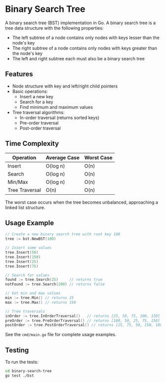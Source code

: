# Binary Search Tree

A binary search tree (BST) implementation in Go. A binary search tree is a tree data structure with the following properties:

- The left subtree of a node contains only nodes with keys lesser than the node's key
- The right subtree of a node contains only nodes with keys greater than the node's key
- The left and right subtree each must also be a binary search tree

## Features

- Node structure with key and left/right child pointers
- Basic operations:
  - Insert a new key
  - Search for a key
  - Find minimum and maximum values
- Tree traversal algorithms:
  - In-order traversal (returns sorted keys)
  - Pre-order traversal
  - Post-order traversal

## Time Complexity

| Operation       | Average Case | Worst Case |
|-----------------|--------------|------------|
| Insert          | O(log n)     | O(n)       |
| Search          | O(log n)     | O(n)       |
| Min/Max         | O(log n)     | O(n)       |
| Tree Traversal  | O(n)         | O(n)       |

The worst case occurs when the tree becomes unbalanced, approaching a linked list structure.

## Usage Example

```go
// Create a new binary search tree with root key 100
tree := bst.NewBST(100)

// Insert some values
tree.Insert(50)
tree.Insert(150)
tree.Insert(25)
tree.Insert(75)

// Search for values
found := tree.Search(25)     // returns true
notFound := tree.Search(200) // returns false

// Get min and max values
min := tree.Min() // returns 25
max := tree.Max() // returns 150

// Tree traversals
inOrder := tree.InOrderTraversal()   // returns [25, 50, 75, 100, 150]
preOrder := tree.PreOrderTraversal() // returns [100, 50, 25, 75, 150]
postOrder := tree.PostOrderTraversal() // returns [25, 75, 50, 150, 100]
```

See the `cmd/main.go` file for complete usage examples.

## Testing

To run the tests:

```bash
cd binary-search-tree
go test ./bst
```
